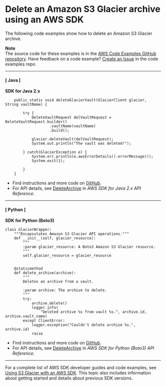 # Delete an Amazon S3 Glacier archive using an AWS SDK<a name="example_glacier_DeleteArchive_section"></a>

The following code examples show how to delete an Amazon S3 Glacier archive\.

**Note**  
The source code for these examples is in the [AWS Code Examples GitHub repository](https://github.com/awsdocs/aws-doc-sdk-examples)\. Have feedback on a code example? [Create an Issue](https://github.com/awsdocs/aws-doc-sdk-examples/issues/new/choose) in the code examples repo\. 

------
#### [ Java ]

**SDK for Java 2\.x**  
  

```
    public static void deleteGlacierVault(GlacierClient glacier, String vaultName) {

        try {
            DeleteVaultRequest delVaultRequest = DeleteVaultRequest.builder()
                    .vaultName(vaultName)
                    .build();

            glacier.deleteVault(delVaultRequest);
            System.out.println("The vault was deleted!");

        } catch(GlacierException e) {
            System.err.println(e.awsErrorDetails().errorMessage());
            System.exit(1);

        }
    }
```
+  Find instructions and more code on [GitHub](https://github.com/awsdocs/aws-doc-sdk-examples/tree/main/javav2/example_code/glacier#readme)\. 
+  For API details, see [DeleteArchive](https://docs.aws.amazon.com/goto/SdkForJavaV2/glacier-2012-06-01/DeleteArchive) in *AWS SDK for Java 2\.x API Reference*\. 

------
#### [ Python ]

**SDK for Python \(Boto3\)**  
  

```
class GlacierWrapper:
    """Encapsulates Amazon S3 Glacier API operations."""
    def __init__(self, glacier_resource):
        """
        :param glacier_resource: A Boto3 Amazon S3 Glacier resource.
        """
        self.glacier_resource = glacier_resource


    @staticmethod
    def delete_archive(archive):
        """
        Deletes an archive from a vault.

        :param archive: The archive to delete.
        """
        try:
            archive.delete()
            logger.info(
                "Deleted archive %s from vault %s.", archive.id, archive.vault_name)
        except ClientError:
            logger.exception("Couldn't delete archive %s.", archive.id)
            raise
```
+  Find instructions and more code on [GitHub](https://github.com/awsdocs/aws-doc-sdk-examples/tree/main/python/example_code/glacier#code-examples)\. 
+  For API details, see [DeleteArchive](https://docs.aws.amazon.com/goto/boto3/glacier-2012-06-01/DeleteArchive) in *AWS SDK for Python \(Boto3\) API Reference*\. 

------

For a complete list of AWS SDK developer guides and code examples, see [Using S3 Glacier with an AWS SDK](sdk-general-information-section.md)\. This topic also includes information about getting started and details about previous SDK versions\.